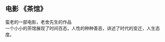 [prop:title]: 《茶馆》
[prop:date]: 2019年2月10日
[prop:tags]: life,movie

## 电影 《茶馆》<br>
蛮老的一部电影，老舍先生的作品<br>
一个小小的茶馆展现了时间百态，人性的种种善恶，讲述了时代的变迁，人生态度。<br>
